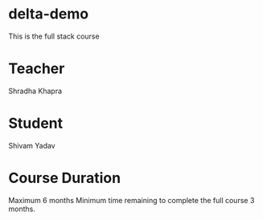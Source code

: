 # delta-demo
This is the full stack course
# Teacher
Shradha Khapra
# Student
Shivam Yadav
# Course Duration
Maximum 6 months
Minimum time remaining to complete the full course 3 months.